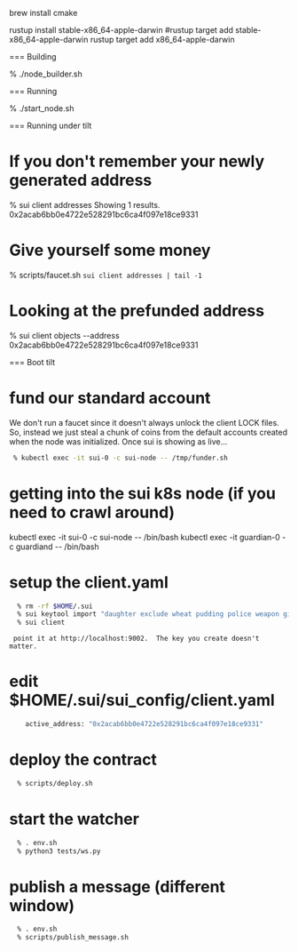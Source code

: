 brew install cmake

 rustup install stable-x86_64-apple-darwin
 #rustup target add stable-x86_64-apple-darwin
 rustup target add x86_64-apple-darwin

=== Building

  % ./node_builder.sh

=== Running

  % ./start_node.sh

=== Running under tilt

# If you don't remember your newly generated address

   % sui client addresses
   Showing 1 results.
   0x2acab6bb0e4722e528291bc6ca4f097e18ce9331

# Give yourself some money

   % scripts/faucet.sh `sui client addresses | tail -1`

# Looking at the prefunded address

   % sui client objects --address 0x2acab6bb0e4722e528291bc6ca4f097e18ce9331

=== Boot tilt

# fund our standard account

 We don't run a faucet since it doesn't always unlock the client LOCK files.  So, instead we just steal a chunk of coins
 from the default accounts created when the node was initialized.  Once sui is showing as live...

``` sh
 % kubectl exec -it sui-0 -c sui-node -- /tmp/funder.sh
```

# getting into the sui k8s node (if you need to crawl around)

   kubectl exec -it sui-0 -c sui-node -- /bin/bash
   kubectl exec -it guardian-0 -c guardiand -- /bin/bash

# setup the client.yaml

``` sh
  % rm -rf $HOME/.sui
  % sui keytool import "daughter exclude wheat pudding police weapon giggle taste space whip satoshi occur" secp256k1
  % sui client
```
     point it at http://localhost:9002.  The key you create doesn't matter.

# edit $HOME/.sui/sui_config/client.yaml

``` sh
    active_address: "0x2acab6bb0e4722e528291bc6ca4f097e18ce9331"
```

# deploy the contract

``` sh
  % scripts/deploy.sh
```

# start the watcher

``` sh
  % . env.sh
  % python3 tests/ws.py
```

# publish a message (different window)

``` sh
  % . env.sh
  % scripts/publish_message.sh
```
